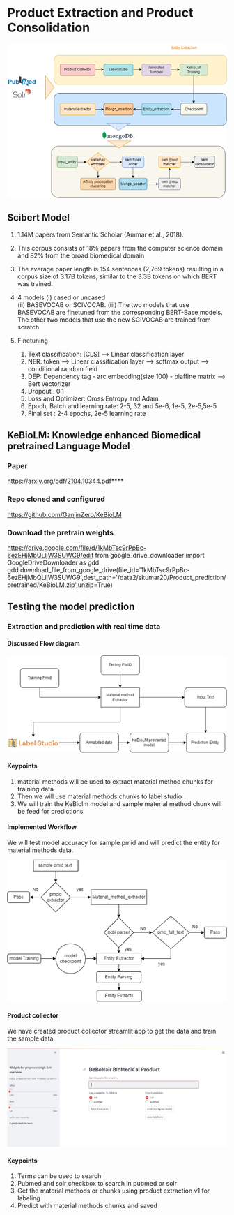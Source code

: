 # Product Extraction and Product Consolidation
![prod_extraction_cons](./images/product_extraction_consolidation.png)



## Scibert Model
1. 1.14M papers from Semantic  Scholar (Ammar et al., 2018). 
2. This corpus consists of 18% papers from the computer science domain and 82% from the broad biomedical domain
3. The average paper length is 154 sentences (2,769 tokens) resulting in a corpus size of 3.17B tokens, 
   similar to the 3.3B tokens  on which BERT was trained.

4. 4 models 
   (i)   cased or uncased  
   (ii)  BASEVOCAB or SCIVOCAB.
   (iii) The two models that use BASEVOCAB are finetuned from the corresponding BERT-Base models. The
         other two models that use the new SCIVOCAB are trained from scratch

5. Finetuning 
   1. Text classification: [CLS] --> Linear classification layer
   2. NER: token --> Linear classification layer --> softmax output --> conditional random field 
   3. DEP: Dependency tag - arc embedding(size 100) - biaffine matrix --> Bert vectorizer 
   4. Dropout : 0.1 
   5. Loss and Optimizer: Cross Entropy and Adam
   6. Epoch, Batch and learning rate: 2-5, 32 and 5e-6, 1e-5, 2e-5,5e-5
   7. Final set : 2-4 epochs, 2e-5 learning rate 

## KeBioLM: Knowledge enhanced Biomedical pretrained Language Model
### Paper 
https://arxiv.org/pdf/2104.10344.pdf****

### Repo cloned and configured
https://github.com/GanjinZero/KeBioLM

### Download the pretrain weights
https://drive.google.com/file/d/1kMbTsc9rPpBc-6ezEHjMbQLljW3SUWG9/edit
from google_drive_downloader import GoogleDriveDownloader as gdd
gdd.download_file_from_google_drive(file_id='1kMbTsc9rPpBc-6ezEHjMbQLljW3SUWG9',dest_path='/data2/skumar20/Product_prediction/pretrained/KeBioLM.zip',unzip=True)




## Testing the model prediction

###  Extraction and prediction with real time data

#### Discussed Flow diagram
![sample_data_testing](./images/Product_extraction_sample_data.jpg)

#### Keypoints
1. material methods will be used to extract material method chunks for training data 
2. Then we will use material methods chunks to label studio
3. We will train the KeBiolm model and sample material method chunk will be feed for predictions

#### Implemented Workflow
We will test model accuracy for sample pmid and will predict the entity for material methods data.

![sample_extraction](./images/sample_data_extraction.png)

#### Product collector
We have created product collector streamlit app to get the data and train the sample data


![image](./images/prod_store.JPG)

#### Keypoints
1. Terms can be used to search  
2. Pubmed and solr checkbox to search in pubmed or solr
3. Get the material methods or chunks using product extraction v1 for labeling
4. Predict with material methods chunks and saved
